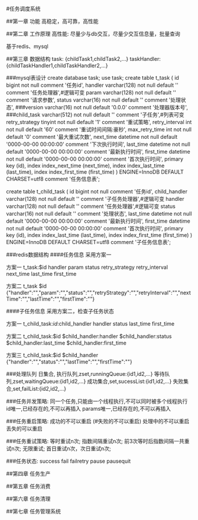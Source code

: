 #任务调度系统

##第一章 功能
高稳定，高可靠，高性能

##第二章 工作原理
高性能: 尽量少与db交互，尽量少交互信息量，批量查询

基于redis、mysql

##第三章 数据结构
task: {childTask1,childTask2,...}
taskHandler: {childTaskHandler1,childTaskHandler2,...}

###mysql表设计
create database task;
use task;
create table t_task (
  id                bigint not null comment '任务id',
  handler           varchar(128) not null default '' comment '任务处理器',#逻辑可变
  param             varchar(128) not null default '' comment '请求参数',
  status            varchar(16) not null default '' comment '处理状态',
  ###version           varchar(16) not null default '0.0.0' comment '处理器版本号',
  ###child_task        varchar(512) not null default '' comment '子任务',#列表可变
  retry_strategy  tinyint not null default '1' comment '重试策略',
  retry_interval  int not null default '60' comment '重试时间间隔:豪秒',
  max_retry_time  int not null default '0' comment '最大重试次数',
  next_time         datetime not null default '0000-00-00 00:00:00' comment '下次执行时间',
  last_time         datetime not null default '0000-00-00 00:00:00' comment '最新执行时间',
  first_time        datetime not null default '0000-00-00 00:00:00' comment '首次执行时间',
  primary key (id),
  index index_next_time (next_time),
  index index_last_time (last_time),
  index index_first_time (first_time)
) ENGINE=InnoDB DEFAULT CHARSET=utf8 comment '任务信息表';

create table t_child_task (
  id                bigint not null comment '任务id',
  child_handler     varchar(128) not null default '' comment '子任务处理器',#逻辑可变
  handler           varchar(128) not null default '' comment '任务处理器',#逻辑可变
  status            varchar(16) not null default '' comment '处理状态',
  last_time         datetime not null default '0000-00-00 00:00:00' comment '最新执行时间',
  first_time        datetime not null default '0000-00-00 00:00:00' comment '首次执行时间',
  primary key (id),
  index index_last_time (last_time),
  index index_first_time (first_time)
) ENGINE=InnoDB DEFAULT CHARSET=utf8 comment '子任务信息表';

###redis数据结构
####任务信息
采用方案一

方案一
t_task:$id
    handler
    param
    status
    retry_strategy
    retry_interval
    next_time
    last_time
    first_time

方案二
t_task
    $id {"handler":"","param":"","status":"","retryStrategy":"","retryInterval":"","nextTime":"","lastTime":"","firstTime":""}


####子任务信息
采用方案二，检查子任务状态

方案一
t_child_task:$id:$child_handler
    handler
    status
    last_time
    first_time

方案二
t_child_task:$id
    $child_handler:handler
    $child_handler:status
    $child_handler:last_time
    $child_handler:first_time

方案三
t_child_task:$id
    $child_handler {"handler":"","status":"","lastTime":"","firstTime":""}


###处理队列
日集合,
执行队列,zset,runningQueue:{id1,id2,...}
等待队列,zset,waitingQueue:{id1,id2,...}
成功集合,set,sucessList:{id1,id2,...}
失败集合,set,failList:{id2,id2,...}

###任务并发策略:
同一个任务,只能由一个线程执行,不可以同时被多个线程执行
id唯一,已经存在的,不可以再插入
params唯一,已经存在的,不可以再插入

###任务重启策略:
成功的不可以重启
(#失败的不可以重启)
处理中的不可以重启
丢失的可以重启

###任务重试策略:
等时重试n次;
指数间隔重试n次;
前3次等时后指数间隔一共重试n次;
无限重试;
首日重试n次，次日重试n次;

###任务状态:
success
fail
failretry
pause
pausequit


##第四章 任务生产

##第五章 任务消费

##第六章 任务清理

##第七章 任务管理系统
